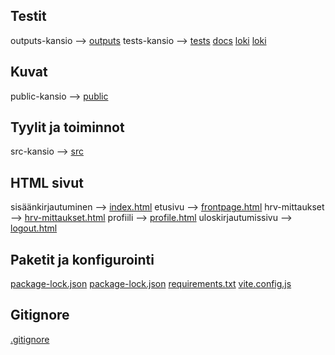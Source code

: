 ## Testit
outputs-kansio --> [outputs](outputs/)
tests-kansio --> [tests](tests/)
[docs](docs/)
[loki](docs/log.html)
[loki](docs/report.html)

## Kuvat
public-kansio --> [public](public/)

## Tyylit ja toiminnot
src-kansio --> [src](src/)

## HTML sivut
sisäänkirjautuminen --> [index.html](index.html)
etusivu --> [frontpage.html](frontpage.html)
hrv-mittaukset --> [hrv-mittaukset.html](hrv-mittaukset.html)
profiili --> [profile.html](profile.html)
uloskirjautumissivu --> [logout.html](logout.html)

## Paketit ja konfigurointi
[package-lock.json](package-lock.json)
[package-lock.json](package.json)
[requirements.txt](requirements.txt)
[vite.config.js](vite.config.js)

## Gitignore
[.gitignore](.gitignore)